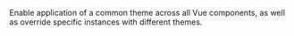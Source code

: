 Enable application of a common theme across all Vue components, as well as override specific instances with different themes.